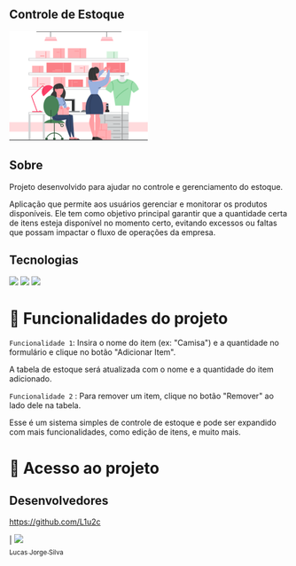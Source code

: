 ## Controle de Estoque

<img width="250px" src="imagens/controle.png" alt="Imagem representativa de controle de estoque">
 
<h2> Sobre</h2>
<p>Projeto desenvolvido para ajudar no controle e gerenciamento do estoque.</p>
<p>Aplicação que permite aos usuários gerenciar e monitorar os produtos disponíveis. Ele tem como objetivo principal garantir que a quantidade certa de itens esteja disponível no momento certo, evitando excessos ou faltas que possam impactar o fluxo de operações da empresa.<p>

## Tecnologias

<div>
  <img src="https://img.shields.io/badge/HTML-239120?style=for-the-badge&logo=html5&logoColor=white">
  <img src="https://img.shields.io/badge/CSS-239120?&style=for-the-badge&logo=css3&logoColor=white">
  <img src="https://img.shields.io/badge/JavaScript-F7DF1E?style=for-the-badge&logo=javascript&logoColor=black">
</div>

# :hammer: Funcionalidades do projeto

`Funcionalidade 1`: Insira o nome do item (ex: "Camisa") e a quantidade no formulário e clique no botão "Adicionar Item".

A tabela de estoque será atualizada com o nome e a quantidade do item adicionado.

`Funcionalidade 2` : Para remover um item, clique no botão "Remover" ao lado dele na tabela.

Esse é um sistema simples de controle de estoque e pode ser expandido com mais funcionalidades, como edição de itens, e muito mais.

# 📁 Acesso ao projeto

##    Desenvolvedores

https://github.com/L1u2c

| [<img src="L1u2c" width=115><br><sub>Lucas Jorge Silva</sub>](https://github.com/L1u2c) 
